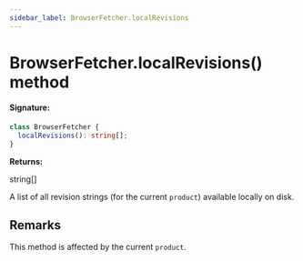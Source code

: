 ```yaml
---
sidebar_label: BrowserFetcher.localRevisions
---
```


# BrowserFetcher.localRevisions() method

#### Signature:

```typescript
class BrowserFetcher {
  localRevisions(): string[];
}
```

**Returns:**

string\[\]

A list of all revision strings (for the current `product`) available locally on disk.

## Remarks

This method is affected by the current `product`.
